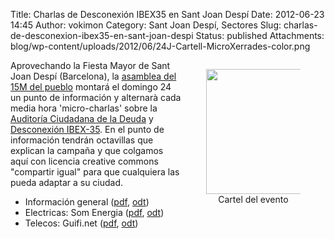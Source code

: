 Title: Charlas de Desconexión IBEX35 en Sant Joan Despí
Date: 2012-06-23 14:45
Author: vokimon
Category: Sant Joan Despí, Sectores
Slug: charlas-de-desconexion-ibex35-en-sant-joan-despi
Status: published
Attachments: blog/wp-content/uploads/2012/06/24J-Cartell-MicroXerrades-color.png


<figure style='float:right; max-width:30%'>
<img src="{static}/blog/wp-content/uploads/2012/06/24J-Cartell-MicroXerrades-color.png" width=200 />
<figcaption style='text-align:center'>
Cartel del evento
</figcaption>
</figure>

Aprovechando la Fiesta Mayor de Sant Joan Despí (Barcelona),
la [asamblea del 15M del pueblo](http://acampadadespi.org)
montará el domingo 24 un punto de información y alternarà cada media hora 'micro-charlas'
sobre la [Auditoría Ciudadana de la Deuda](http://auditoria15m.org) y [Desconexión IBEX-35](http://desconexionibex35.org).
En el punto de información tendrán octavillas que explican la campaña
y que colgamos aquí con licencia creative commons "compartir igual" para que cualquiera las pueda adaptar a su ciudad.

-   Información general ([pdf]({static}/files/desconexionibex35-octaveta-general.pdf), [odt]({static}/files/desconexionibex35-octaveta-general.odt))
-   Electricas: Som Energia ([pdf]({static}/files/desconexionibex35-octaveta-somenergia.pdf), [odt]({static}/files/desconexionibex35-octaveta-somenergia.odt))
-   Telecos: Guifi.net ([pdf]({static}/files/desconexionibex35-octaveta-guifinet.pdf), [odt]({static}/files/desconexionibex35-octaveta-guifinet.odt))
